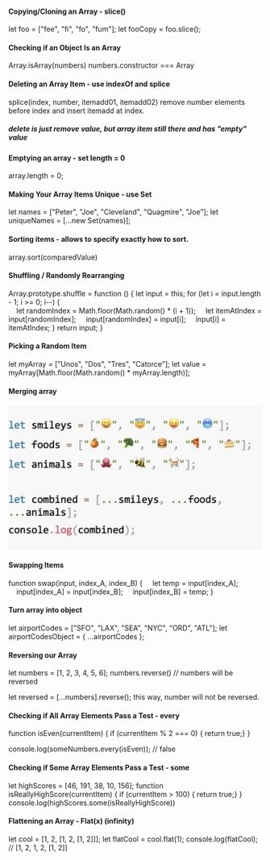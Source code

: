 #### Copying/Cloning an Array - slice()
let foo = ["fee", "fi", "fo", "fum"];
let fooCopy = foo.slice();

#### Checking if an Object Is an Array
Array.isArray(numbers)
numbers.constructor === Array

#### Deleting an Array Item - use indexOf and splice
splice(index, number, itemadd01, itemadd02)
remove number elements before index and insert itemadd at index.

##### delete is just remove value, but array item still there and has "empty" value

#### Emptying an array - set length = 0
array.length = 0;

#### Making Your Array Items Unique - use Set
let names = ["Peter", "Joe", "Cleveland", "Quagmire", "Joe"];
let uniqueNames = [...new Set(names)];

#### Sorting items - allows to specify exactly how to sort.
array.sort(comparedValue)

#### Shuffling / Randomly Rearranging
Array.prototype.shuffle = function () {
let input = this;
for (let i = input.length - 1; i >= 0; i--) {   
&nbsp;&nbsp;&nbsp;&nbsp;let randomIndex = Math.floor(Math.random() * (i + 1));
&nbsp;&nbsp;&nbsp;&nbsp;let itemAtIndex = input[randomIndex];
&nbsp;&nbsp;&nbsp;&nbsp;input[randomIndex] = input[i];
&nbsp;&nbsp;&nbsp;&nbsp;input[i] = itemAtIndex;
}
return input;
}

#### Picking a Random Item
let myArray = ["Unos", "Dos", "Tres", "Catorce"];
let value = myArray[Math.floor(Math.random() * myArray.length)];

#### Merging array
![alt text](./Images/image-8.png)

#### Swapping Items
function swap(input, index_A, index_B) {
&nbsp;&nbsp;&nbsp;&nbsp;let temp = input[index_A];
&nbsp;&nbsp;&nbsp;&nbsp;input[index_A] = input[index_B];
&nbsp;&nbsp;&nbsp;&nbsp;input[index_B] = temp;
}

#### Turn array into object
let airportCodes = ["SFO", "LAX", "SEA", "NYC", "ORD", "ATL"]; 
let airportCodesObject = { ...airportCodes };

#### Reversing our Array
let numbers = [1, 2, 3, 4, 5, 6];
numbers.reverse() // numbers will be reversed

let reversed = [...numbers].reverse(); this way, number will not be reversed.

#### Checking if All Array Elements Pass a Test - every
function isEven(currentItem) {
if (currentItem % 2 === 0) {
return true;}
}

console.log(someNumbers.every(isEven)); // false

#### Checking if Some Array Elements Pass a Test - some
let highScores = [46, 191, 38, 10, 156];
function isReallyHighScore(currentItem) {
if (currentItem > 100) {
    return true;}
}
console.log(highScores.some(isReallyHighScore))

#### Flattening an Array - Flat(x) (infinity)
let cool = [1, 2, [1, 2, [1, 2]]];
let flatCool = cool.flat(1);
console.log(flatCool); // [1, 2, 1, 2, [1, 2]]